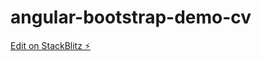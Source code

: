# angular-bootstrap-demo-cv

[Edit on StackBlitz ⚡️](https://stackblitz.com/edit/angular-bootstrap-demo-cv)
